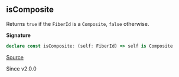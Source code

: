 ## isComposite

Returns `true` if the `FiberId` is a `Composite`, `false` otherwise.

**Signature**

```ts
declare const isComposite: (self: FiberId) => self is Composite
```

[Source](https://github.com/Effect-TS/effect/tree/main/packages/effect/src/FiberId.ts#L116)

Since v2.0.0
